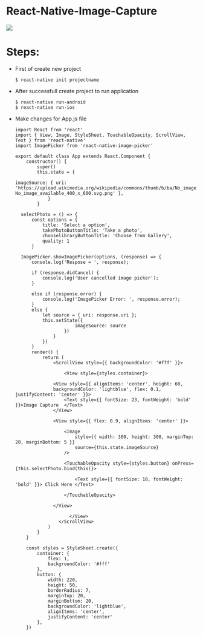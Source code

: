 # React-Native-Image-Capture

![](https://aboutreact.com/wp-content/uploads/2018/07/react_native_camera-1.png)

# Steps:

* First of create new project 
   
      $ react-native init projectname
   
   
* After successfull create project to run application

      $ react-native run-android
      $ react-native run-ios
      
* Make changes for App.js file


      import React from 'react'
      import { View, Image, StyleSheet, TouchableOpacity, ScrollView, Text } from 'react-native'
      import ImagePicker from 'react-native-image-picker'

      export default class App extends React.Component {
          constructor() {
              super()
              this.state = {
      
      imageSource: { uri:                             'https://upload.wikimedia.org/wikipedia/commons/thumb/b/ba/No_image_available_400_x_600.svg/2000px-   No_image_available_400_x_600.svg.png' },
                  }
              }

        selectPhoto = () => {
            const options = {
                title: 'Select a option',
                takePhotoButtonTitle: 'Take a photo',
                chooselibraryButtonTitle: 'Choose from Gallery',
                quality: 1
            }

        ImagePicker.showImagePicker(options, (response) => {
            console.log('Respose = ', response);

            if (response.didCancel) {
                console.log('User cancelled image picker');
            }

            else if (response.error) {
                console.log('ImagePicker Error: ', response.error);
            }
            else {
                let source = { uri: response.uri };
                this.setState({
                            imageSource: source
                        })
                    }
                })
            }
            render() {
                return (
                    <ScrollView style={{ backgroundColor: '#fff' }}>

                        <View style={styles.container}>

                    <View style={{ alignItems: 'center', height: 60, 
                    backgroundColor: 'lightblue', flex: 0.1, justifyContent: 'center' }}>
                        <Text style={{ fontSize: 23, fontWeight: 'bold' }}>Image Capture  </Text>
                    </View>

                    <View style={{ flex: 0.9, alignItems: 'center' }}>

                        <Image
                            style={{ width: 300, height: 300, marginTop: 20, marginBottom: 5 }}
                            source={this.state.imageSource}
                        />

                        <TouchableOpacity style={styles.button} onPress={this.selectPhoto.bind(this)}>

                            <Text style={{ fontSize: 18, fontWeight: 'bold' }}> Click Here </Text>

                        </TouchableOpacity>

                    </View>

                          </View>
                      </ScrollView>
                  )
              }
          }

          const styles = StyleSheet.create({
              container: {
                  flex: 1,
                  backgroundColor: '#fff'
              },
              button: {
                  width: 220,
                  height: 50,
                  borderRadius: 7,
                  marginTop: 20,
                  marginBottom: 20,
                  backgroundColor: 'lightblue',
                  alignItems: 'center',
                  justifyContent: 'center'
              },
          })


